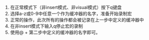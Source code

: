 1. 在正常模式下（非insert模式、非visual模式）按下q键盘
2. 选择a-z或0-9中任意一个作为缓冲器的名字，准备开始录制宏
3. 正常的操作，此次所有的操作都会被记录在上一步中定义的缓冲器中
4. 在非insert模式下输入q停止宏的录制
5. 使用@ + 第二步中定义的缓冲器的名字即可。

